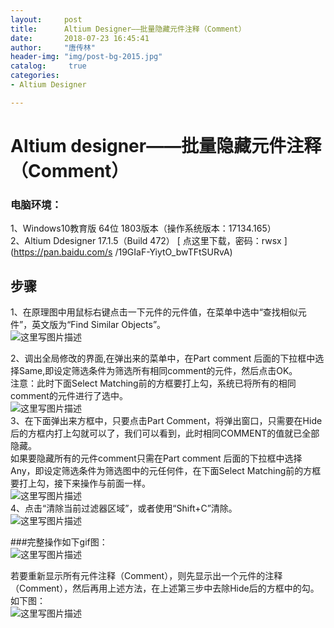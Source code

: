 ```yaml
---
layout:		post
title: 		Altium Designer——批量隐藏元件注释（Comment）
date: 		2018-07-23 16:45:41
author:		"唐传林"
header-img: "img/post-bg-2015.jpg"
catalog:	 true
categories:
- Altium Designer

---
```

#  Altium designer——批量隐藏元件注释（Comment）

###  电脑环境：

1、Windows10教育版 64位 1803版本（操作系统版本：17134.165）  
2、Altium Ddesigner 17.1.5（Build 472） [ 点这里下载，密码：rwsx ](https://pan.baidu.com/s
/19GIaF-YiytO_bwTFtSURvA)

##  步骤

1、在原理图中用鼠标右键点击一下元件的元件值，在菜单中选中“查找相似元件”，英文版为“Find Similar Objects”。  
![这里写图片描述](https://img-blog.csdn.net/20180723162438480?watermark/2/text/aHR0cHM6Ly9ibG9nLmNzZG4ubmV0L1RhbmdfQ2h1YW5saW4=/font/5a6L5L2T/fontsize/400/fill/I0JBQkFCMA==/dissolve/70)

2、调出全局修改的界面,在弹出来的菜单中，在Part comment
后面的下拉框中选择Same,即设定筛选条件为筛选所有相同comment的元件，然后点击OK。  
注意：此时下面Select Matching前的方框要打上勾，系统已将所有的相同comment的元件进行了选中。  
![这里写图片描述](https://img-blog.csdn.net/20180723162741897?watermark/2/text/aHR0cHM6Ly9ibG9nLmNzZG4ubmV0L1RhbmdfQ2h1YW5saW4=/font/5a6L5L2T/fontsize/400/fill/I0JBQkFCMA==/dissolve/70)  
3、在下面弹出来方框中，只要点击Part
Comment，将弹出窗口，只需要在Hide后的方框内打上勾就可以了，我们可以看到，此时相同COMMENT的值就已全部隐藏。  
如果要隐藏所有的元件comment只需在Part comment 后面的下拉框中选择Any，即设定筛选条件为筛选图中的元任何件，在下面Select
Matching前的方框要打上勾，接下来操作与前面一样。  
![这里写图片描述](https://img-blog.csdn.net/20180723163041632?watermark/2/text/aHR0cHM6Ly9ibG9nLmNzZG4ubmV0L1RhbmdfQ2h1YW5saW4=/font/5a6L5L2T/fontsize/400/fill/I0JBQkFCMA==/dissolve/70)  
4、点击“清除当前过滤器区域”，或者使用“Shift+C”清除。  
![这里写图片描述](https://img-blog.csdn.net/20180723164154642?watermark/2/text/aHR0cHM6Ly9ibG9nLmNzZG4ubmV0L1RhbmdfQ2h1YW5saW4=/font/5a6L5L2T/fontsize/400/fill/I0JBQkFCMA==/dissolve/70)

###完整操作如下gif图：  
![这里写图片描述](https://img-blog.csdn.net/20180723163818181?watermark/2/text/aHR0cHM6Ly9ibG9nLmNzZG4ubmV0L1RhbmdfQ2h1YW5saW4=/font/5a6L5L2T/fontsize/400/fill/I0JBQkFCMA==/dissolve/70)

若要重新显示所有元件注释（Comment），则先显示出一个元件的注释（Comment），然后再用上述方法，在上述第三步中去除Hide后的方框中的勾。如下图：  
![这里写图片描述](https://img-blog.csdn.net/2018072316435249?watermark/2/text/aHR0cHM6Ly9ibG9nLmNzZG4ubmV0L1RhbmdfQ2h1YW5saW4=/font/5a6L5L2T/fontsize/400/fill/I0JBQkFCMA==/dissolve/70)

